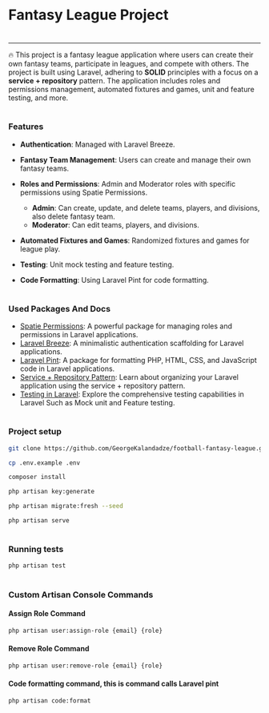 <div style="display:flex; align-items: center">
  <h1 style="position:relative; top: -6px" >Fantasy League Project</h1>
</div>

---

🔥 This project is a fantasy league application where users can create their own fantasy teams, participate in leagues, and compete with others. The project is built using Laravel, adhering to ****SOLID**** principles with a focus on a ****service + repository**** pattern. The application includes roles and permissions management, automated fixtures and games, unit and feature testing, and more.

#

### Features

- **Authentication**: Managed with Laravel Breeze.
- **Fantasy Team Management**: Users can create and manage their own fantasy teams.
- **Roles and Permissions**: Admin and Moderator roles with specific permissions using Spatie Permissions.
  - **Admin**: Can create, update, and delete teams, players, and divisions, also delete fantasy team.
  - **Moderator**: Can edit teams, players, and divisions.
- **Automated Fixtures and Games**: Randomized fixtures and games for league play.

- **Testing**: Unit mock testing and feature testing.
- **Code Formatting**: Using Laravel Pint for code formatting.
  
#

### Used Packages And Docs

- [Spatie Permissions](https://spatie.be/docs/laravel-permission): A powerful package for managing roles and permissions in Laravel applications.
- [Laravel Breeze](https://laravel.com/docs/breeze): A minimalistic authentication scaffolding for Laravel applications.
- [Laravel Pint](https://github.com/themsaid/laravel-pint): A package for formatting PHP, HTML, CSS, and JavaScript code in Laravel applications.
- [Service + Repository Pattern](https://joe-wadsworth.medium.com/laravel-repository-service-pattern-acf50f95726):  Learn about organizing your Laravel application using the service + repository pattern.
- [Testing in Laravel](https://laravel.com/docs/11.x/testing):  Explore the comprehensive testing capabilities in Laravel Such as Mock unit and Feature testing.
#

### Project setup
```bash
git clone https://github.com/GeorgeKalandadze/football-fantasy-league.git
```
```bash
cp .env.example .env
```
```bash
composer install
```
```bash
php artisan key:generate
```
```bash
php artisan migrate:fresh --seed
```
```bash
php artisan serve
```
#

### Running tests

```bash
php artisan test
```
#

### Custom Artisan Console Commands

#### Assign Role Command
```bash
php artisan user:assign-role {email} {role}
```
#### Remove Role Command
```bash
php artisan user:remove-role {email} {role}
```
#### Code formatting command, this is command calls Laravel pint
```bash
php artisan code:format
```
